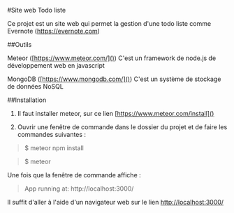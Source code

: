#Site web Todo liste

Ce projet est un site web qui permet la gestion d'une todo liste comme Evernote (https://evernote.com)

##Outils

Meteor ([https://www.meteor.com/]())
	C'est un framework de node.js de développement web en javascript
    
MongoDB ([https://www.mongodb.com/]())
	C'est un système de stockage de données NoSQL
    
##Installation

1. Il faut installer meteor, sur ce lien [https://www.meteor.com/install]()

2. Ouvrir une fenêtre de commande dans le dossier du projet et de faire les commandes suivantes :

> $ meteor npm install

> $ meteor

Une fois que la fenêtre de commande affiche : 

> App running at: http://localhost:3000/

Il suffit d'aller à l'aide d'un navigateur web sur le lien [http://localhost:3000/]()
